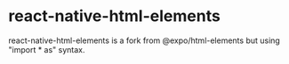 # react-native-html-elements
react-native-html-elements is a fork from @expo/html-elements but using "import * as" syntax.
